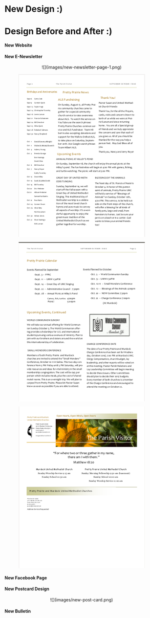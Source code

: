 # New Design :) 

# Design Before and After :)

#### New Website

#### New E-Newsletter
<center>
![](images/new-newsletter-page-1.png)

![](images/new-newsletter-page-2.png)

![](images/new-newsletter-page-3.png)

![](images/new-newsletter-page-4.png)
</center>

#### New Facebook Page

#### New Postcard Design

<center>
![](images/new-post-card.png)
</center>

#### New Bulletin